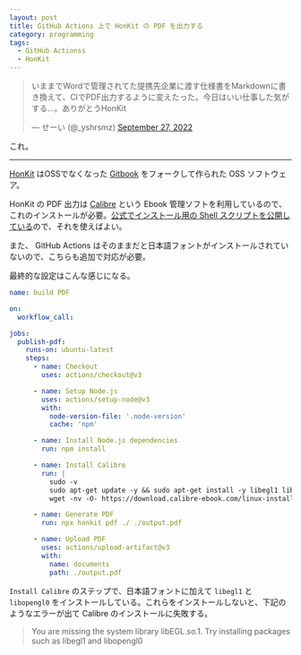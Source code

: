 ```yaml
---
layout: post
title: GitHub Actions 上で HonKit の PDF を出力する
category: programming
tags:
  - GitHub Actionss
  - HonKit
---
```


<blockquote class="twitter-tweet"><p lang="ja" dir="ltr">いままでWordで管理されてた提携先企業に渡す仕様書をMarkdownに書き換えて、CIでPDF出力するように変えたった。今日はいい仕事した気がする…。ありがとうHonKit</p>&mdash; せーい (@_yshrsmz) <a href="https://twitter.com/_yshrsmz/status/1574763490493235203?ref_src=twsrc%5Etfw">September 27, 2022</a></blockquote>

これ。

---

[HonKit](https://github.com/honkit/honkit) はOSSでなくなった [Gitbook](https://github.com/GitbookIO/gitbook) をフォークして作られた OSS ソフトウェア。

HonKit の PDF 出力は [Calibre](https://calibre-ebook.com/) という Ebook 管理ソフトを利用しているので、これのインストールが必要。[公式でインストール用の Shell スクリプトを公開している](https://calibre-ebook.com/download_linux)ので、それを使えばよい。

また、 GitHub Actions はそのままだと日本語フォントがインストールされていないので、こちらも追加で対応が必要。

最終的な設定はこんな感じになる。

```yml
name: build PDF

on:
  workflow_call:

jobs:
  publish-pdf:
    runs-on: ubuntu-latest
    steps:
      - name: Checkout
        uses: actions/checkout@v3

      - name: Setup Node.js
        uses: actions/setup-node@v3
        with:
          node-version-file: '.node-version'
          cache: 'npm'

      - name: Install Node.js dependencies
        run: npm install

      - name: Install Calibre
        run: |
          sudo -v
          sudo apt-get update -y && sudo apt-get install -y libegl1 libopengl0 fonts-noto
          wget -nv -O- https://download.calibre-ebook.com/linux-installer.sh | sudo sh /dev/stdin

      - name: Generate PDF
        run: npx honkit pdf ./ ./output.pdf

      - name: Upload PDF
        uses: actions/upload-artifact@v3
        with:
          name: documents
          path: ./output.pdf
```

`Install Calibre` のステップで、日本語フォントに加えて `libegl1` と `libopengl0` をインストールしている。これらをインストールしないと、下記のようなエラーが出て Calibre のインストールに失敗する。

> You are missing the system library libEGL.so.1. Try installing packages such as libegl1 and libopengl0
